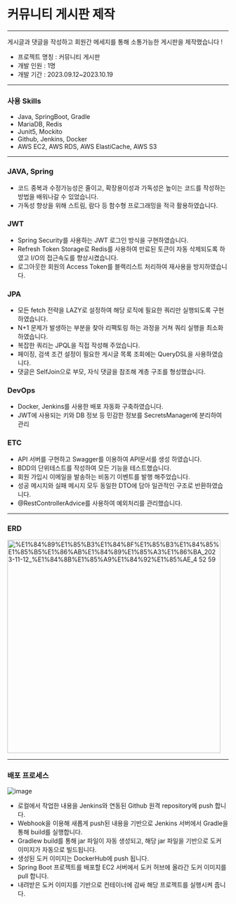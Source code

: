 # 커뮤니티 게시판 제작

---

게시글과 댓글을 작성하고 회원간 메세지를 통해 소통가능한 게시판을 제작했습니다 !

- 프로젝트 명칭 : 커뮤니티 게시판
- 개발 인원 : 1명
- 개발 기간 : 2023.09.12~2023.10.19


---

### 사용 Skills

- Java, SpringBoot, Gradle
- MariaDB, Redis
- Junit5, Mockito
- Github, Jenkins, Docker
- AWS EC2, AWS RDS, AWS ElastiCache, AWS S3

---

### JAVA, Spring

- 코드 중복과 수정가능성은 줄이고, 확장용이성과 가독성은 높이는 코드를 작성하는 방법을 배워나갈 수 있었습니다.
- 가독성 향상을 위해 스트림, 람다 등 함수형 프로그래밍을 적극 활용하였습니다.

### JWT

- Spring Security를 사용하는 JWT 로그인 방식을 구현하였습니다.
- Refresh Token Storage로 Redis를 사용하여 만료된 토큰이 자동 삭제되도록 하였고 I/O의 접근속도를 향상시켰습니다.
- 로그아웃한 회원의 Access Token를 블랙리스트 처리하여 재사용을 방지하였습니다.

### JPA

- 모든 fetch 전략을 LAZY로 설정하여 해당 로직에 필요한 쿼리만 실행되도록 구현하였습니다.
- N+1 문제가 발생하는 부분을 찾아 리팩토링 하는 과정을 거쳐 쿼리 실행을 최소화 하였습니다.
- 복잡한 쿼리는 JPQL을 직접 작성해 주었습니다.
- 페이징, 검색 조건 설정이 필요한 게시글 목록 조회에는 QueryDSL을 사용하였습니다.
- 댓글은 SelfJoin으로 부모, 자식 댓글을 참조해 계층 구조를 형성했습니다.

### DevOps

- Docker, Jenkins를 사용한 배포 자동화 구축하였습니다.
- JWT에 사용되는 키와 DB 정보 등 민감한 정보를 SecretsManager에 분리하여 관리

### ETC

- API 서버를 구현하고 Swagger를 이용하여 API문서를 생성 하였습니다.
- BDD의 단위테스트를 작성하여 모든 기능을 테스트했습니다.
- 회원 가입시 이메일을 발송하는 비동기 이벤트를 발행 해주었습니다.
- 성공 메시지와 실패 메시지 모두 동일한 DTO에 담아 일관적인 구조로 반환하였습니다.
- @RestControllerAdvice를 사용하여 예외처리를 관리했습니다.

---

### ERD

<img width="485" alt="%E1%84%89%E1%85%B3%E1%84%8F%E1%85%B3%E1%84%85%E1%85%B5%E1%86%AB%E1%84%89%E1%85%A3%E1%86%BA_2023-11-12_%E1%84%8B%E1%85%A9%E1%84%92%E1%85%AE_4 52 59" src="https://github.com/hankyu0301/spring_board/assets/77604789/9c0bf176-1141-4028-9940-a40a029dcc76">

---

### 배포 프로세스

![image](https://github.com/hankyu0301/spring_board/assets/77604789/999c40fa-b445-470e-8fb2-9b1bcb58a568)

- 로컬에서 작업한 내용을 Jenkins와 연동된 Github 원격 repository에 push 합니다.
- Webhook을 이용해 새롭게 push된 내용을 기반으로 Jenkins 서버에서 Gradle을 통해 build를 실행합니다.
- Gradlew build를 통해 jar 파일이 자동 생성되고, 해당 jar 파일을 기반으로 도커 이미지가 자동으로 빌드됩니다.
- 생성된 도커 이미지는 DockerHub에 push 됩니다.
- Spring Boot 프로젝트를 배포할 EC2 서버에서 도커 허브에 올라간 도커 이미지를 pull 합니다.
- 내려받은 도커 이미지를 기반으로 컨테이너에 감싸 해당 프로젝트를 실행시켜 줍니다.
